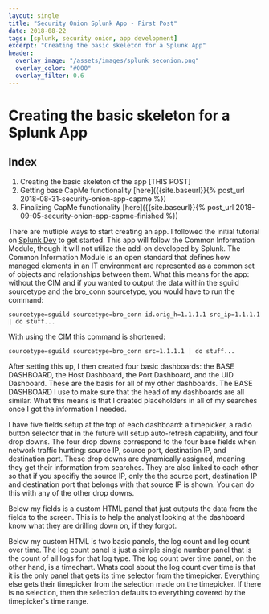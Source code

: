 ```yaml
---
layout: single
title: "Security Onion Splunk App - First Post"
date: 2018-08-22
tags: [splunk, security onion, app development]
excerpt: "Creating the basic skeleton for a Splunk App"
header:
  overlay_image: "/assets/images/splunk_seconion.png"
  overlay_color: "#000"
  overlay_filter: 0.6
---
```


# Creating the basic skeleton for a Splunk App

## Index

1. Creating the basic skeleton of the app [THIS POST]
2. Getting base CapMe functionality [here]({{site.baseurl}}{% post_url 2018-08-31-security-onion-app-capme %})
3. Finalizing CapMe functionality [here]({{site.baseurl}}{% post_url 2018-09-05-security-onion-app-capme-finished %})

There are mutliple ways to start creating an app.  I followed the initial tutorial on [Splunk Dev](http://dev.splunk.com/view/quickstart/SP-CAAAFDC "Splunk Dev") to get started. This app will follow the Common Information Module, though it will not utilize the add-on developed by Splunk.  The Common Information Module is an open standard that defines how managed elements in an IT environment are represented as a common set of objects and relationships between them.  What this means for the app: without the CIM and if you wanted to output the data within the sguild sourcetype and the bro_conn sourcetype, you would have to run the command:

    sourcetype=sguild sourcetype=bro_conn id.orig_h=1.1.1.1 src_ip=1.1.1.1 | do stuff...

With using the CIM this command is shortened:

    sourcetype=sguild sourcetype=bro_conn src=1.1.1.1 | do stuff...

After setting this up, I then created four basic dashboards: the BASE DASHBOARD, the Host Dashboard, the Port Dashboard, and the UID Dashboard.  These are the basis for all of my other dashboards.  The BASE DASHBOARD I use to make sure that the head of my dashboards are all similar.  What this means is that I created placeholders in all of my searches once I got the information I needed.  

I have five fields setup at the top of each dashboard: a timepicker, a radio button selector that in the future will setup auto-refresh capability, and four drop downs.  The four drop downs correspond to the four base fields when network traffic hunting: source IP, source port, destination IP, and destination port.  These drop downs are dynamically assigned, meaning they get their information from searches.  They are also linked to each other so that if you specifiy the source IP, only the the source port, destination IP and destination port that belongs with that source IP is shown.  You can do this with any of the other drop downs.

Below my fields is a custom HTML panel that just outputs the data from the fields to the screen.  This is to help the analyst looking at the dashboard know what they are drilling down on, if they forgot.

Below my custom HTML is two basic panels, the log count and log count over time.  The log count panel is just a simple single number panel that is the count of all logs for that log type.  The log count over time panel, on the other hand, is a timechart.  Whats cool about the log count over time is that it is the only panel that gets its time selector from the timepicker.  Everything else gets their timepicker from the selection made on the timepicker. If there is no selection, then the selection defaults to everything covered by the timepicker's time range.

